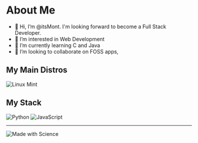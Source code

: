 # About Me 
- 👋 Hi, I’m @itsMont. I'm looking forward to become a Full Stack Developer.
- 👀 I’m interested in Web Development
- 🌱 I’m currently learning C and Java
- 💞️ I’m looking to collaborate on FOSS apps,

## My Main Distros
 <img src="https://img.shields.io/badge/Linux_Mint-87CF3E?style=for-the-badge&logo=linux-mint&logoColor=white" alt="Linux Mint"/>
 
## My Stack
<div id="badges">
    <img src="https://img.shields.io/badge/Python-3776AB?style=for-the-badge&logo=python&logoColor=white" alt="Python"/>
    <img src="https://img.shields.io/badge/JavaScript-323330?style=for-the-badge&logo=javascript&logoColor=F7DF1E" alt="JavaScript"/>
</div>


---
<img src="http://ForTheBadge.com/images/badges/built-with-science.svg" alt="Made with Science"/>

<!---
itsMont/itsMont is a ✨ special ✨ repository because its `README.md` (this file) appears on your GitHub profile.
You can click the Preview link to take a look at your changes.
--->
